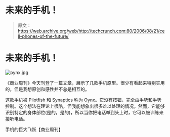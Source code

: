 # 未来的手机！

> 原文：<https://web.archive.org/web/http://techcrunch.com:80/2006/08/21/cell-phones-of-the-future/>

# 未来的手机！

![oynx.jpg](img/3e23bd61c8879112239591f42122d01d.png)

《商业周刊》今天刊登了一篇文章，展示了几款手机原型。很少有看起来特别实用的，但是我想原创和感性并不总是相互的。

这款手机被 Pilotfish 和 Synaptics 称为 Oynx。它没有按钮，完全由手势和手势控制。这个想法在理论上很酷，但我能想象出很多难以处理的情况。然而，它能够识别特定的身体部位(是的，是的)，所以当你把电话举到头上时，它可以被训练来接听电话。

手机的巨大飞跃【商业周刊】